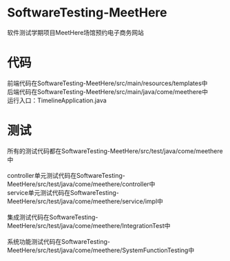 # SoftwareTesting-MeetHere
软件测试学期项目MeetHere场馆预约电子商务网站
# 代码
前端代码在SoftwareTesting-MeetHere/src/main/resources/templates中  <br>
后端代码在SoftwareTesting-MeetHere/src/main/java/come/meethere中   <br>
运行入口：TimelineApplication.java
# 测试
所有的测试代码都在SoftwareTesting-MeetHere/src/test/java/come/meethere中     <br><br>
controller单元测试代码在SoftwareTesting-MeetHere/src/test/java/come/meethere/controller中  <br>
service单元测试代码在SoftwareTesting-MeetHere/src/test/java/come/meethere/service/impl中  <br><br>
集成测试代码在SoftwareTesting-MeetHere/src/test/java/come/meethere/IntegrationTest中      <br><br>
系统功能测试代码在SoftwareTesting-MeetHere/src/test/java/come/meethere/SystemFunctionTesting中   <br>
